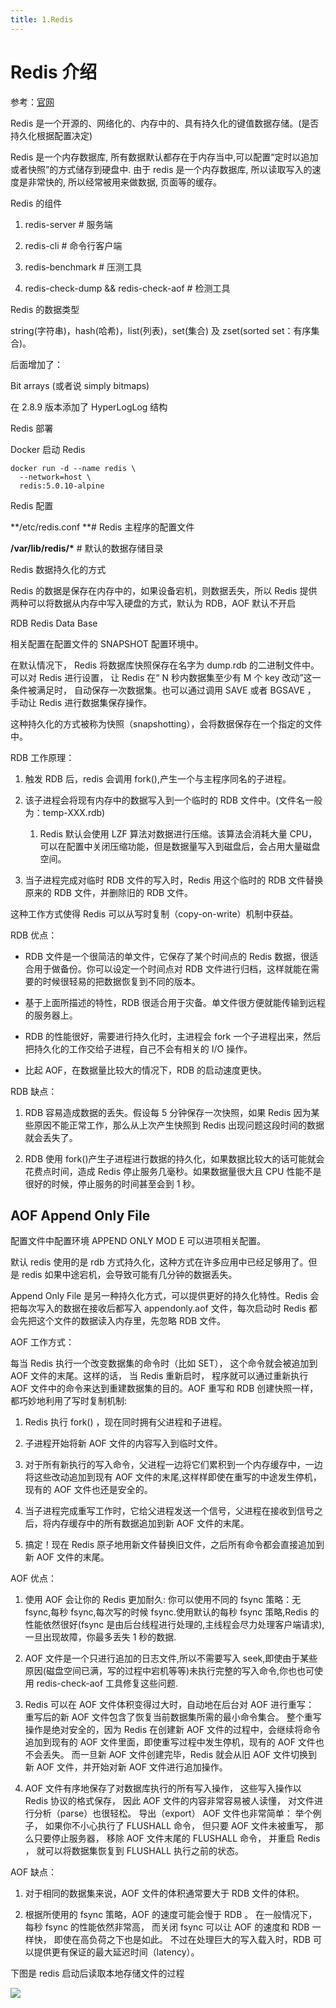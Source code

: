 ```yaml
---
title: 1.Redis
---
```


# Redis 介绍

参考：[官网](https://redis.io/)

Redis 是一个开源的、网络化的、内存中的、具有持久化的键值数据存储。(是否持久化根据配置决定)

Redis 是一个内存数据库, 所有数据默认都存在于内存当中,可以配置“定时以追加或者快照”的方式储存到硬盘中. 由于 redis 是一个内存数据库, 所以读取写入的速度是非常快的, 所以经常被用来做数据, 页面等的缓存。

Redis 的组件

1. redis-server # 服务端

2. redis-cli # 命令行客户端

3. redis-benchmark # 压测工具

4. redis-check-dump && redis-check-aof # 检测工具

Redis 的数据类型

string(字符串)，hash(哈希)，list(列表)，set(集合) 及 zset(sorted set：有序集合)。

后面增加了：

Bit arrays (或者说 simply bitmaps)

在 2.8.9 版本添加了 HyperLogLog 结构

Redis 部署

Docker 启动 Redis

    docker run -d --name redis \
      --network=host \
      redis:5.0.10-alpine

Redis 配置

**/etc/redis.conf **# Redis 主程序的配置文件

**/var/lib/redis/\*** # 默认的数据存储目录

Redis 数据持久化的方式

Redis 的数据是保存在内存中的，如果设备宕机，则数据丢失，所以 Redis 提供两种可以将数据从内存中写入硬盘的方式，默认为 RDB，AOF 默认不开启

RDB Redis Data Base

相关配置在配置文件的 SNAPSHOT 配置环境中。

在默认情况下， Redis 将数据库快照保存在名字为 dump.rdb 的二进制文件中。可以对 Redis 进行设置， 让 Redis 在“ N 秒内数据集至少有 M 个 key 改动”这一条件被满足时， 自动保存一次数据集。也可以通过调用 SAVE 或者 BGSAVE ， 手动让 Redis 进行数据集保存操作。

这种持久化的方式被称为快照（snapshotting），会将数据保存在一个指定的文件中。

RDB 工作原理：

1. 触发 RDB 后，redis 会调用 fork(),产生一个与主程序同名的子进程。

2. 该子进程会将现有内存中的数据写入到一个临时的 RDB 文件中。(文件名一般为：temp-XXX.rdb)

   1. Redis 默认会使用 LZF 算法对数据进行压缩。该算法会消耗大量 CPU，可以在配置中关闭压缩功能，但是数据量写入到磁盘后，会占用大量磁盘空间。

3. 当子进程完成对临时 RDB 文件的写入时，Redis 用这个临时的 RDB 文件替换原来的 RDB 文件，并删除旧的 RDB 文件。

这种工作方式使得 Redis 可以从写时复制（copy-on-write）机制中获益。

RDB 优点：

- RDB 文件是一个很简洁的单文件，它保存了某个时间点的 Redis 数据，很适合用于做备份。你可以设定一个时间点对 RDB 文件进行归档，这样就能在需要的时候很轻易的把数据恢复到不同的版本。

- 基于上面所描述的特性，RDB 很适合用于灾备。单文件很方便就能传输到远程的服务器上。

- RDB 的性能很好，需要进行持久化时，主进程会 fork 一个子进程出来，然后把持久化的工作交给子进程，自己不会有相关的 I/O 操作。

- 比起 AOF，在数据量比较大的情况下，RDB 的启动速度更快。

RDB 缺点：

1. RDB 容易造成数据的丢失。假设每 5 分钟保存一次快照，如果 Redis 因为某些原因不能正常工作，那么从上次产生快照到 Redis 出现问题这段时间的数据就会丢失了。

2. RDB 使用 fork()产生子进程进行数据的持久化，如果数据比较大的话可能就会花费点时间，造成 Redis 停止服务几毫秒。如果数据量很大且 CPU 性能不是很好的时候，停止服务的时间甚至会到 1 秒。

## AOF Append Only File

配置文件中配置环境 APPEND ONLY MOD E 可以进项相关配置。

默认 redis 使用的是 rdb 方式持久化，这种方式在许多应用中已经足够用了。但是 redis 如果中途宕机，会导致可能有几分钟的数据丢失。

Append Only File 是另一种持久化方式，可以提供更好的持久化特性。Redis 会把每次写入的数据在接收后都写入 appendonly.aof 文件，每次启动时 Redis 都会先把这个文件的数据读入内存里，先忽略 RDB 文件。

AOF 工作方式：

每当 Redis 执行一个改变数据集的命令时（比如 SET）， 这个命令就会被追加到 AOF 文件的末尾。这样的话， 当 Redis 重新启时， 程序就可以通过重新执行 AOF 文件中的命令来达到重建数据集的目的。AOF 重写和 RDB 创建快照一样，都巧妙地利用了写时复制机制:

1. Redis 执行 fork() ，现在同时拥有父进程和子进程。

2. 子进程开始将新 AOF 文件的内容写入到临时文件。

3. 对于所有新执行的写入命令，父进程一边将它们累积到一个内存缓存中，一边将这些改动追加到现有 AOF 文件的末尾,这样样即使在重写的中途发生停机，现有的 AOF 文件也还是安全的。

4. 当子进程完成重写工作时，它给父进程发送一个信号，父进程在接收到信号之后，将内存缓存中的所有数据追加到新 AOF 文件的末尾。

5. 搞定！现在 Redis 原子地用新文件替换旧文件，之后所有命令都会直接追加到新 AOF 文件的末尾。

AOF 优点：

1. 使用 AOF 会让你的 Redis 更加耐久: 你可以使用不同的 fsync 策略：无 fsync,每秒 fsync,每次写的时候 fsync.使用默认的每秒 fsync 策略,Redis 的性能依然很好(fsync 是由后台线程进行处理的,主线程会尽力处理客户端请求),一旦出现故障，你最多丢失 1 秒的数据.

2. AOF 文件是一个只进行追加的日志文件,所以不需要写入 seek,即使由于某些原因(磁盘空间已满，写的过程中宕机等等)未执行完整的写入命令,你也也可使用 redis-check-aof 工具修复这些问题.

3. Redis 可以在 AOF 文件体积变得过大时，自动地在后台对 AOF 进行重写： 重写后的新 AOF 文件包含了恢复当前数据集所需的最小命令集合。 整个重写操作是绝对安全的，因为 Redis 在创建新 AOF 文件的过程中，会继续将命令追加到现有的 AOF 文件里面，即使重写过程中发生停机，现有的 AOF 文件也不会丢失。 而一旦新 AOF 文件创建完毕，Redis 就会从旧 AOF 文件切换到新 AOF 文件，并开始对新 AOF 文件进行追加操作。

4. AOF 文件有序地保存了对数据库执行的所有写入操作， 这些写入操作以 Redis 协议的格式保存， 因此 AOF 文件的内容非常容易被人读懂， 对文件进行分析（parse）也很轻松。 导出（export） AOF 文件也非常简单： 举个例子， 如果你不小心执行了 FLUSHALL 命令， 但只要 AOF 文件未被重写， 那么只要停止服务器， 移除 AOF 文件末尾的 FLUSHALL 命令， 并重启 Redis ， 就可以将数据集恢复到 FLUSHALL 执行之前的状态。

AOF 缺点：

1. 对于相同的数据集来说，AOF 文件的体积通常要大于 RDB 文件的体积。

2. 根据所使用的 fsync 策略，AOF 的速度可能会慢于 RDB 。 在一般情况下， 每秒 fsync 的性能依然非常高， 而关闭 fsync 可以让 AOF 的速度和 RDB 一样快， 即使在高负荷之下也是如此。 不过在处理巨大的写入载入时，RDB 可以提供更有保证的最大延迟时间（latency）。

下图是 redis 启动后读取本地存储文件的过程

![](https://notes-learning.oss-cn-beijing.aliyuncs.com/gghosd/1616134974086-4020ec57-f508-4a12-b30e-aba72d1730e4.jpeg)
